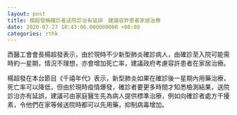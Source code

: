 ```yaml
---
layout: post
title: 楊超發稱確診者送院診治有延誤　建議容許患者家居治療
date: 2020-07-27 10:43:06.000000000 +08:00
categories: rthk
---
```


西醫工會會長楊超發表示，由於現時不少新型肺炎確診病人，由確診至入院可能需時約一星期，情況不理想，亦會增加死亡率，建議政府考慮容許患者在家居治療。

楊超發在本台節目《千禧年代》表示，新型肺炎如果在確診後一星期內用藥治療，死亡率可以降低，但由於現時疫情爆發，確診者要更多時間才知悉檢測結果，送院診治亦有延誤，建議可由家庭醫生先為病人提供標準治療，例如向確診者處方干擾素，令他們在家等候送院時都可以先用藥，抑制病毒增加。
